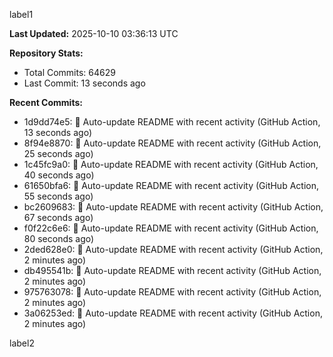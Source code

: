 
label1 
<!-- ACTIVITY_START -->
**Last Updated:** 2025-10-10 03:36:13 UTC

**Repository Stats:**
- Total Commits: 64629
- Last Commit: 13 seconds ago

**Recent Commits:**
- 1d9dd74e5: 🤖 Auto-update README with recent activity (GitHub Action, 13 seconds ago)
- 8f94e8870: 🤖 Auto-update README with recent activity (GitHub Action, 25 seconds ago)
- 1c45fc9a0: 🤖 Auto-update README with recent activity (GitHub Action, 40 seconds ago)
- 61650bfa6: 🤖 Auto-update README with recent activity (GitHub Action, 55 seconds ago)
- bc2609683: 🤖 Auto-update README with recent activity (GitHub Action, 67 seconds ago)
- f0f22c6e6: 🤖 Auto-update README with recent activity (GitHub Action, 80 seconds ago)
- 2ded628e0: 🤖 Auto-update README with recent activity (GitHub Action, 2 minutes ago)
- db495541b: 🤖 Auto-update README with recent activity (GitHub Action, 2 minutes ago)
- 975763078: 🤖 Auto-update README with recent activity (GitHub Action, 2 minutes ago)
- 3a06253ed: 🤖 Auto-update README with recent activity (GitHub Action, 2 minutes ago)
<!-- ACTIVITY_END -->

label2
